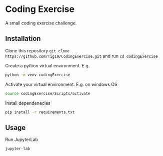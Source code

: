 # Coding Exercise

A small coding exercise challenge.

## Installation

Clone this repository ```git clone https://github.com/Tig10/CodingExercise.git```
and run ```cd codingExercise```

Create a  python virtual environment. E.g.
```bash
python -m venv codingExercise
```

Activate your virtual environment. E.g. on windows OS
```bash
source codingExercise/Scripts/activate
```

Install dependenecies
```bash
pip install -r requirements.txt
```

## Usage

Run JupyterLab
```bash
jupyter-lab
```
